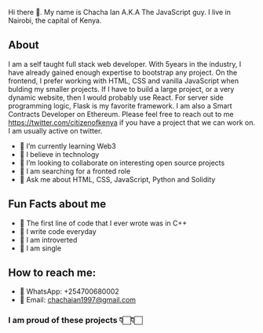 Hi there 👋. My name is Chacha Ian A.K.A The JavaScript guy. I live in Nairobi, the capital of Kenya.

## About

I am a self taught full stack web developer. With 5years in the industry, I have already gained enough expertise to bootstrap any project. On the frontend, I prefer working with HTML, CSS and vanilla JavaScript when bulding my smaller projects. If I have to build a large project, or a very dynamic website, then I would probably use React. For server side programming logic, Flask is my favorite framework. I am also a Smart Contracts Developer on Ethereum. Please feel free to reach out to me https://twitter.com/citizenofkenya if you have a project that we can work on. I am usually active on twitter.

- 🌱 I’m currently learning Web3
- 🚖 I believe in technology
- 👯 I’m looking to collaborate on interesting open source projects
- 🤔 I am searching for a fronted role
- 💬 Ask me about HTML, CSS, JavaScript, Python and Solidity


## Fun Facts about me
- 🛶 The first line of code that I ever wrote was in C++
- 🎩 I write code everyday
- 🧵 I am introverted
- 🎨 I am single


## How to reach me: 
- 📌 WhatsApp: +254700680002
- 📌 Email: chachaian1997@gmail.com

### I am proud of these projects 👇🏻👇🏻
